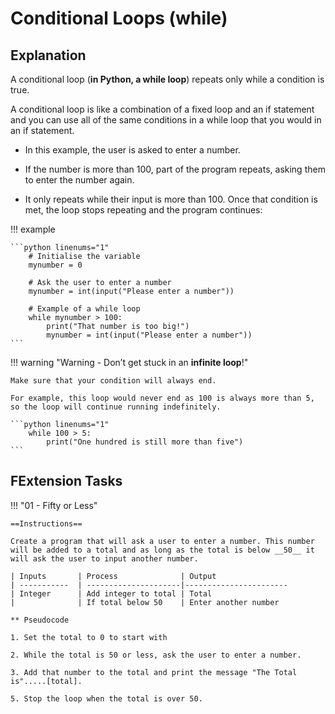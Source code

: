 # Conditional Loops (while)

## Explanation

A conditional loop (__in Python, a while loop__) repeats only while a condition is true. 

A conditional loop is like a combination of a fixed loop and an if statement and you can use all of the same conditions in a while loop that you would in an if statement.

* In this example, the user is asked to enter a number. 

* If the number is more than 100, part of the program repeats, asking them to enter the number again. 

* It only repeats while their input is more than 100. Once that condition is met, the loop stops repeating and the program continues:

!!! example

	```python linenums="1"
		# Initialise the variable
		mynumber = 0
		
		# Ask the user to enter a number
		mynumber = int(input("Please enter a number"))
		
		# Example of a while loop
		while mynumber > 100:
			print("That number is too big!")
			mynumber = int(input("Please enter a number"))
	```

!!! warning "Warning - Don’t get stuck in an __infinite loop__!"

	Make sure that your condition will always end.
	
	For example, this loop would never end as 100 is always more than 5, so the loop will continue running indefinitely.

	```python linenums="1"
		while 100 > 5:
			print("One hundred is still more than five")
	```

## FExtension Tasks

!!! "01 - Fifty or Less"

    ==Instructions==

    Create a program that will ask a user to enter a number. This number will be added to a total and as long as the total is below __50__ it will ask the user to input another number.

    | Inputs       | Process              | Output
    | -----------  | ---------------------|-----------------------
    | Integer      | Add integer to total | Total
    |              | If total below 50    | Enter another number

    ** Pseudocode

    1. Set the total to 0 to start with
   
    2. While the total is 50 or less, ask the user to enter a number.
   
    3. Add that number to the total and print the message "The Total is".....[total].
   
    5. Stop the loop when the total is over 50.
	

